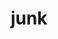 ---
layout: categories
title: junk
permalink: /categories/junk/
categories: junk
pagination:
    enabled: true,
    category: junk
    permalink: /:num/
---